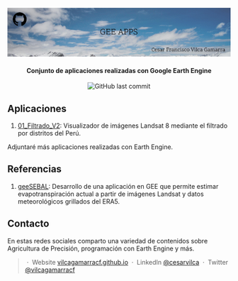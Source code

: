 <p align='center'>
   <img src="GEE_Apps.jpg" alt="GEE Apps Cover"/>
</p>

<h4 align="center"> Conjunto de aplicaciones realizadas con Google Earth Engine </h4>

<p align='center'>
   <img src="https://img.shields.io/github/last-commit/vilcagamarracf/GEE_Apps?style=flat-square" alt="GitHub last commit"/>
</p>

## Aplicaciones
1. [01_Filtrado_V2](https://cesarvilca.users.earthengine.app/view/filtradov2): Visualizador de imágenes Landsat 8 mediante el filtrado por distritos del Perú.

Adjuntaré más aplicaciones realizadas con Earth Engine.

## Referencias
1. [geeSEBAL](https://github.com/et-brasil/geeSEBAL): Desarrollo de una aplicación en GEE que permite estimar evapotranspiración actual a partir de imágenes Landsat y datos meteorológicos grillados del ERA5.



## Contacto
En estas redes sociales comparto una variedad de contenidos sobre Agricultura de Precisión, programación con Earth Engine y más.

> &nbsp;&middot;&nbsp; Website [vilcagamarracf.github.io](https://vilcagamarracf.github.io/) &nbsp;&middot;&nbsp;
> LinkedIn [@cesarvilca](https://www.linkedin.com/in/cesarvilca/) &nbsp;&middot;&nbsp;
> Twitter [@vilcagamarracf](https://twitter.com/vilcagamarracf)

